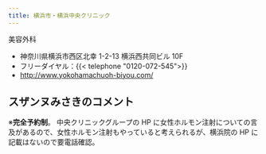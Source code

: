 ```yaml
---
title: 横浜市・横浜中央クリニック
---
```


美容外科

- 神奈川県横浜市西区北幸 1-2-13 横浜西共同ビル 10F
- フリーダイヤル：{{< telephone "0120-072-545">}}
- <http://www.yokohamachuoh-biyou.com/>

## スザンヌみさきのコメント

※**完全予約制**。
中央クリニックグループの HP に女性ホルモン注射についての言及があるので、女性ホルモン注射もやっていると考えられるが、横浜院の HP に記載はないので要電話確認。
